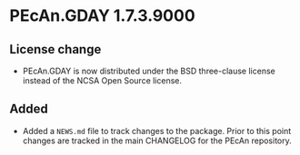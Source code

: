 # PEcAn.GDAY 1.7.3.9000

## License change
* PEcAn.GDAY is now distributed under the BSD three-clause license instead of the NCSA Open Source license.

## Added
* Added a `NEWS.md` file to track changes to the package. Prior to this point changes are tracked in the main CHANGELOG for the PEcAn repository.

